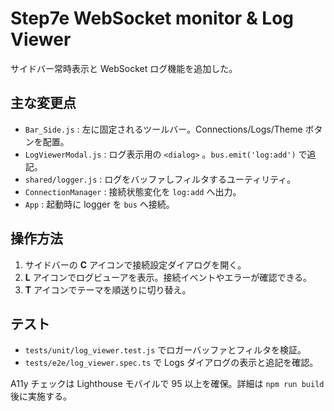 # Step7e WebSocket monitor & Log Viewer

サイドバー常時表示と WebSocket ログ機能を追加した。

## 主な変更点

- `Bar_Side.js` : 左に固定されるツールバー。Connections/Logs/Theme ボタンを配置。
- `LogViewerModal.js` : ログ表示用の `<dialog>` 。`bus.emit('log:add')` で追記。
- `shared/logger.js` : ログをバッファしフィルタするユーティリティ。
- `ConnectionManager` : 接続状態変化を `log:add` へ出力。
- `App` : 起動時に logger を `bus` へ接続。

## 操作方法

1. サイドバーの **C** アイコンで接続設定ダイアログを開く。
2. **L** アイコンでログビューアを表示。接続イベントやエラーが確認できる。
3. **T** アイコンでテーマを順送りに切り替え。

## テスト

- `tests/unit/log_viewer.test.js` でロガーバッファとフィルタを検証。
- `tests/e2e/log_viewer.spec.ts` で Logs ダイアログの表示と追記を確認。

A11y チェックは Lighthouse モバイルで 95 以上を確保。詳細は `npm run build` 後に実施する。

